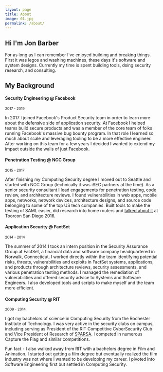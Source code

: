 ```yaml
---
layout: page
title: About
image: 01.jpg
permalink: /about/
---
```


## Hi I'm Jon Barber

For as long as I can remember I've enjoyed building and breaking things. First it was legos and washing machines, these days it's software and system designs. Currently my time is spent building tools, doing security research, and consulting.


## My Background

#### Security Engineering @ Facebook
<small>2017 - 2019</small>

In 2017 I joined Facebook's Product Security team in order to learn more about
the defensive side of application security. At Facebook I helped teams build
secure products and was a member of the core team of folks running Facebook's
massive bug bounty program. In that role I learned so much about scale and
leveraging tooling to be a more effective engineer. After working on this team
for a few years I decided I wanted to extend my impact outside the walls of just
Facebook.


#### Penetration Testing @ NCC Group
<small>2015 - 2017</small>

After finishing my Computing Security degree I moved out to Seattle and started with NCC Group (technically it was iSEC partners at the time). As a senior security consultant I lead engagements for penetration testing, code review, and architecture reviews. I found vulnerabilities in web apps, mobile apps, networks, network devices, architecture designs, and source code belonging to some of the top US tech companies. Built tools to make the testing of SAML easier, did research into home routers and <a href="https://infocondb.org/con/toorcon/toorcon-san-diego-18/the-wireless-elephant-in-the-living-room">talked about it</a> at Toorcon San Diego 2016.


#### Application Security @ FactSet
<small>2014 - 2014</small>

The summer of 2014 I took an intern position in the Security Assurance Group at FactSet, a financial data and software company headquartered in Norwalk, Connecticut. I worked directly within the team identifying potential risks, threats, vulnerabilities and exploits in FactSet systems, applications, and products through architecture reviews, security assessments, and various penetration testing methods. I managed the remediation of vulnerabilities and offered security advice to Systems and Software Engineers. I also developed tools and scripts to make myself and the team more efficient.


#### Computing Security @ RIT
<small>2009 - 2014</small>

I got my bachelors of science in Computing Security from the Rochester Institute of Technology. I was very active in the security clubs on campus, including serving as President of the RIT Competitive CyberSecurity Club and Vice President of Research of <a href="https://ritpedia.rit.edu/Security_Practices_and_Research_Student_Association">SPARSA</a>. I competed in numerous Capture the Flag and similar competitions.

Fun fact - I also walked away from RIT with a bachelors degree in Film and
Animation. I started out getting a film degree but eventually realized the film
industry was not where I wanted to be developing my career. I pivoted into
Software Engineering first but settled in Computing Security.
